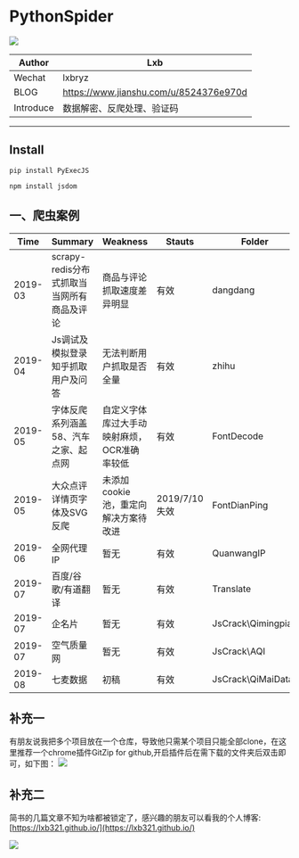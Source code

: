 # PythonSpider

![](https://img.shields.io/pypi/v/nine.svg?color=red&label=spider&logo=bird&logoColor=green&style=flat-square)

| Author  | Lxb |
| --- | --- |
| Wechat | lxbryz |
| BLOG | https://www.jianshu.com/u/8524376e970d|
| Introduce | 数据解密、反爬处理、验证码 |

----
## Install
```pip install PyExecJS```

```npm install jsdom```

## 一、爬虫案例
| Time  | Summary | Weakness | Stauts| Folder| Analyse |
| --- | --- | --- | --- | ---| --- |
| 2019-03 | scrapy-redis分布式抓取当当网所有商品及评论 | 商品与评论抓取速度差异明显 | 有效|dangdang| / |
| 2019-04 | Js调试及模拟登录知乎抓取用户及问答 | 无法判断用户抓取是否全量 | 有效 | zhihu| / |
| 2019-05 | 字体反爬系列涵盖58、汽车之家、起点网 | 自定义字体库过大手动映射麻烦，OCR准确率较低 | 有效 | FontDecode | / | 
| 2019-05 | 大众点评详情页字体及SVG反爬 | 未添加cookie池，重定向解决方案待改进 | 2019/7/10失效 | FontDianPing | / |
| 2019-06 | 全网代理IP | 暂无 | 有效 | QuanwangIP | / |
| 2019-07 | 百度/谷歌/有道翻译 | 暂无 | 有效 | Translate | / |
| 2019-07 | 企名片 | 暂无 | 有效 | JsCrack\Qimingpian | / |
| 2019-07 | 空气质量网 | 暂无 | 有效 | JsCrack\AQI | / |
| 2019-08 | 七麦数据 | 初稿 | 有效 | JsCrack\QiMaiData | / |
## 补充一
有朋友说我把多个项目放在一个仓库，导致他只需某个项目只能全部clone，在这里推荐一个chrome插件GitZip for github,开启插件后在需下载的文件夹后双击即可，如下图：
![](https://lxbio.oss-cn-hangzhou.aliyuncs.com/gitzip.png)

## 补充二
简书的几篇文章不知为啥都被锁定了，感兴趣的朋友可以看我的个人博客:[https://lxb321.github.io/](https://lxb321.github.io/)

![](https://upload-images.jianshu.io/upload_images/8457605-7e92dbd1b83eb5e7.png?imageMogr2/auto-orient/strip%7CimageView2/2/w/680)












